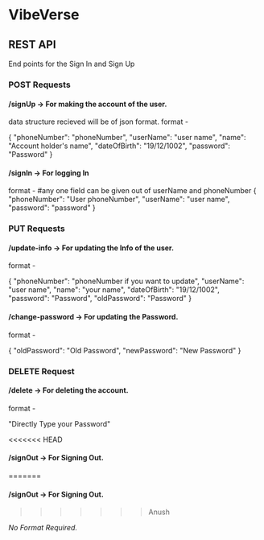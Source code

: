 # VibeVerse
## REST API


End points for the Sign In and Sign Up  

### POST Requests

#### /signUp  ->  For making the account of the user.

data structure recieved will be of json format.
format -

{
    "phoneNumber": "phoneNumber",
    "userName": "user name",
    "name": "Account holder's name",
    "dateOfBirth": "19/12/1002",
    "password": "Password"
}

#### /signIn  ->  For logging In

format -
#any one field can be given out of userName and phoneNumber
{
	"phoneNumber": "User phoneNumber",
 	"userName": "user name",
	"password": "password"
}

### PUT Requests

#### /update-info        ->   For updating the Info of the user.

format -

{
    "phoneNumber": "phoneNumber if you want to update",
    "userName": "user name",
    "name": "your name",
    "dateOfBirth": "19/12/1002",
    "password": "Password",
    "oldPassword": "Password"
}

#### /change-password   ->   For updating the Password.

format -

{
	"oldPassword": "Old Password",
	"newPassword": "New Password"
}

### DELETE Request

#### /delete             ->   For deleting the account.

format -

"Directly Type your Password"

<<<<<<< HEAD
#### /signOut            ->   For Signing Out.
=======
#### /signOut            -> For Signing Out.
>>>>>>> Anush

*No Format Required.*
